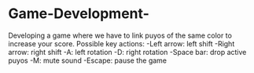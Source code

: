 # Game-Development-
Developing a game where we have to link puyos of the same color to increase your score. Possible key actions: -Left arrow: left shift -Right arrow: right shift -A: left rotation -D: right rotation -Space bar: drop active puyos -M: mute sound -Escape: pause the game
